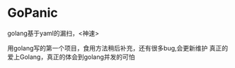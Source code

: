 # GoPanic
golang基于yaml的漏扫，&lt;神速>

用golang写的第一个项目，食用方法稍后补充，还有很多bug,会更新维护
真正的爱上Golang，真正的体会到golang并发的可怕
